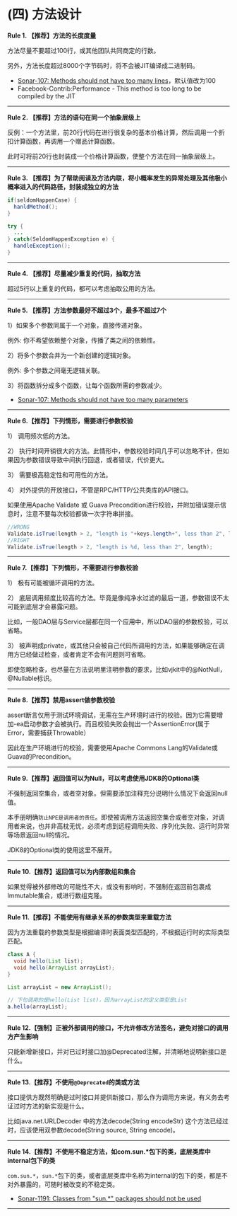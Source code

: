 # (四) 方法设计

**Rule 1. 【推荐】方法的长度度量**
    
方法尽量不要超过100行，或其他团队共同商定的行数。

另外，方法长度超过8000个字节码时，将不会被JIT编译成二进制码。


* [Sonar-107: Methods should not have too many lines](https://rules.sonarsource.com/java/RSPEC-107)，默认值改为100
* Facebook-Contrib:Performance - This method is too long to be compiled by the JIT

----

**Rule 2. 【推荐】方法的语句在同一个抽象层级上**
    
反例：一个方法里，前20行代码在进行很复杂的基本价格计算，然后调用一个折扣计算函数，再调用一个赠品计算函数。

此时可将前20行也封装成一个价格计算函数，使整个方法在同一抽象层级上。

----

**Rule 3. 【推荐】为了帮助阅读及方法内联，将小概率发生的异常处理及其他极小概率进入的代码路径，封装成独立的方法**

```java
if(seldomHappenCase) {
  hanldMethod();
}

try {
  ...
} catch(SeldomHappenException e) {
  handleException();
}
```

----  
  
**Rule 4. 【推荐】尽量减少重复的代码，抽取方法**

超过5行以上重复的代码，都可以考虑抽取公用的方法。

----  
  
**Rule 5. 【推荐】方法参数最好不超过3个，最多不超过7个**

1）如果多个参数同属于一个对象，直接传递对象。

例外: 你不希望依赖整个对象，传播了类之间的依赖性。 


2）将多个参数合并为一个新创建的逻辑对象。

例外: 多个参数之间毫无逻辑关联。    


3）将函数拆分成多个函数，让每个函数所需的参数减少。
   
* [Sonar-107: Methods should not have too many parameters](https://rules.sonarsource.com/java/RSPEC-107)

----  

**Rule 6.【推荐】下列情形，需要进行参数校验**

1） 调用频次低的方法。 

2） 执行时间开销很大的方法。此情形中，参数校验时间几乎可以忽略不计，但如果因为参数错误导致中间执行回退，或者错误，代价更大。    

3） 需要极高稳定性和可用性的方法。     

4） 对外提供的开放接口，不管是RPC/HTTP/公共类库的API接口。    

如果使用Apache Validate 或 Guava Precondition进行校验，并附加错误提示信息时，注意不要每次校验都做一次字符串拼接。

```java
//WRONG
Validate.isTrue(length > 2, "length is "+keys.length+", less than 2", length);
//RIGHT
Validate.isTrue(length > 2, "length is %d, less than 2", length);
```

----  

**Rule 7.【推荐】下列情形，不需要进行参数校验**

1） 极有可能被循环调用的方法。    


2） 底层调用频度比较高的方法。毕竟是像纯净水过滤的最后一道，参数错误不太可能到底层才会暴露问题。

比如，一般DAO层与Service层都在同一个应用中，所以DAO层的参数校验，可以省略。


3） 被声明成private，或其他只会被自己代码所调用的方法，如果能够确定在调用方已经做过检查，或者肯定不会有问题则可省略。    
    
即使忽略检查，也尽量在方法说明里注明参数的要求，比如vjkit中的@NotNull，@Nullable标识。
    
----  

**Rule 8.【推荐】禁用assert做参数校验**

assert断言仅用于测试环境调试，无需在生产环境时进行的校验。因为它需要增加-ea启动参数才会被执行。而且校验失败会抛出一个AssertionError(属于Error，需要捕获Throwable）

因此在生产环境进行的校验，需要使用Apache Commons Lang的Validate或Guava的Precondition。

----  

**Rule 9.【推荐】返回值可以为Null，可以考虑使用JDK8的Optional类**

不强制返回空集合，或者空对象。但需要添加注释充分说明什么情况下会返回null值。 

本手册明确`防止NPE是调用者的责任`。即使被调用方法返回空集合或者空对象，对调用者来说，也并非高枕无忧，必须考虑到远程调用失败、序列化失败、运行时异常等场景返回null的情况。

JDK8的Optional类的使用这里不展开。

----  

**Rule 10.【推荐】返回值可以为内部数组和集合**

如果觉得被外部修改的可能性不大，或没有影响时，不强制在返回前包裹成Immutable集合，或进行数组克隆。

----  

**Rule 11.【推荐】不能使用有继承关系的参数类型来重载方法**

因为方法重载的参数类型是根据编译时表面类型匹配的，不根据运行时的实际类型匹配。

```java
class A {
  void hello(List list);
  void hello(ArrayList arrayList);
}

List arrayList = new ArrayList();

// 下句调用的是hello(List list)，因为arrayList的定义类型是List
a.hello(arrayList);  
```

----  

**Rule 12.【强制】正被外部调用的接口，不允许修改方法签名，避免对接口的调用方产生影响**
     
只能新增新接口，并对已过时接口加@Deprecated注解，并清晰地说明新接口是什么。

----  

**Rule 13.【推荐】不使用`@Deprecated`的类或方法**

接口提供方既然明确是过时接口并提供新接口，那么作为调用方来说，有义务去考证过时方法的新实现是什么。

比如java.net.URLDecoder 中的方法decode(String encodeStr) 这个方法已经过时，应该使用双参数decode(String source, String encode)。

---- 

**Rule 14.【推荐】不使用不稳定方法，如com.sun.\*包下的类，底层类库中internal包下的类**
    
`com.sun.*`，`sun.*`包下的类，或者底层类库中名称为internal的包下的类，都是不对外暴露的，可随时被改变的不稳定类。

* [Sonar-1191: Classes from "sun.*" packages should not be used](https://rules.sonarsource.com/java/RSPEC-1191)

----

